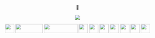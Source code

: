 
<div align="center">
  <br>
🤸
<br>
<br>
  <a href="https://rocky-replace-6c3.notion.site/Portfolio-4656015beab741edba68b18c34eb78bd"><img src="https://img.shields.io/badge/Portfolio-9cf?style=for-the-badge&logoColor=white&link=https://bohodays.github.io/Portfolio/"/></a>

<img src="https://img.shields.io/badge/Github-000000?style=for-the-badge&logo=Github&logoColor=white" height="30"/>  <img src= "https://img.shields.io/badge/java-%23ED8B00.svg?style=for-the-badge&logo=java&logoColor=white" width="90" height="30"/>  <img src="https://img.shields.io/badge/javascript-F7DF1E?style=for-the-badge&logo=javascript&logoColor=black" width="110" height="30"/>  <img src="https://img.shields.io/badge/python-3670A0?style=for-the-badge&logo=python&logoColor=FF9E0F" height="30"/>
<img src="https://img.shields.io/badge/html5-E34F26?style=for-the-badge&logo=html5&logoColor=white" height="30"/>  <img src="https://img.shields.io/badge/css-1572B6?style=for-the-badge&logo=css3&logoColor=white" height="30"/>  <img src="https://img.shields.io/badge/Django-092E20?style=for-the-badge&logo=Django&logoColor=white" height="30"/>  <img src="https://img.shields.io/badge/Vue.js-4FC08D?style=for-the-badge&logo=Vue.js&logoColor=white" height="30"/>  <img src="https://img.shields.io/badge/React-61DAFB?style=for-the-badge&logo=React&logoColor=white" height="30"/> <img src="https://img.shields.io/badge/Kotlin-B125EA?style=for-the-badge&logo=Kotlin&logoColor=white" height="30"/>


</div>

